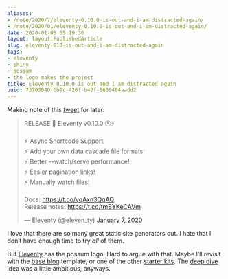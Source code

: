 ```yaml
---
aliases:
- /note/2020/7/eleventy-0.10.0-is-out-and-i-am-distracted-again/
- /note/2020/01/eleventy-0.10.0-is-out-and-i-am-distracted-again/
date: 2020-01-08 05:19:30
layout: layout:PublishedArticle
slug: eleventy-010-is-out-and-i-am-distracted-again
tags:
- eleventy
- shiny
- possum
- the logo makes the project
title: Eleventy 0.10.0 is out and I am distracted again
uuid: 73703040-6b9c-426f-b42f-6609484aadd2
---
```


Making note of this
[tweet](https://twitter.com/eleven_ty/status/1214681563507699713) for
later:

<blockquote class="twitter-tweet"><p lang="en" dir="ltr">RELEASE 📢 Eleventy v0.10.0 🕚⚡️<br><br>⚡️ Async Shortcode Support!<br>⚡️ Add your own data cascade file formats!<br>⚡️ Better --watch/serve performance!<br>⚡️ Easier pagination links!<br>⚡️ Manually watch files!<br><br>Docs: <a href="https://t.co/yqAxn3QqAQ">https://t.co/yqAxn3QqAQ</a><br>Release notes: <a href="https://t.co/tmBYKeCAVm">https://t.co/tmBYKeCAVm</a></p>&mdash; Eleventy (@eleven_ty) <a href="https://twitter.com/eleven_ty/status/1214681563507699713?ref_src=twsrc%5Etfw">January 7, 2020</a></blockquote> <script async src="https://platform.twitter.com/widgets.js" charset="utf-8"></script>


I love that there are so many great static site generators out. I hate
that I don’t have enough time to try *all* of them.

But [Eleventy](https://11ty.dev) has the possum logo. Hard to argue with
that. Maybe I’ll revisit with the [base
blog](https://github.com/11ty/eleventy-base-blog) template, or one of
the other [starter kits](https://www.11ty.dev/docs/starter/). The [deep
dive](/post/2019/04/eleventy) idea was a little ambitious, anyways.